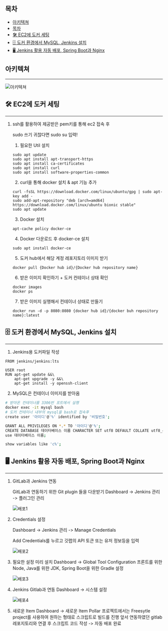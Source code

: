 ## 목차

- [아키텍쳐](#아키텍쳐)
- [목차](#목차)
- [🛠 EC2에 도커 세팅](#-ec에-도커-세팅)
- [🗄 도커 환경에서 MySQL, Jenkins 설치](#-도커-환경에서-mysql,-jenkins-설치)
- [🖥 Jenkins 활용 자동 배포, Spring Boot과 Nginx](#-jenkins-활용-자동-배포,-spring-boot과-nginx)

## 아키텍쳐

---

![아키텍쳐](/uploads/3a750274c836cfe77fd82c1e29140cab/아키텍쳐.png)

## 🛠 EC2에 도커 세팅

---

1. ssh를 활용하여 제공받은 pem키를 통해 ec2 접속 후

   sudo 쓰기 귀찮다면 sudo su 입력!

   1. 필요한 Util 설치

   ```
   sudo apt update
   sudo apt install apt-transport-https
   sudo apt install ca-certificates
   sudo apt install curl
   sudo apt install software-properties-common
   ```

   2. curl을 통해 docker 설치 & apt 기능 추가

   ```
   curl -fsSL https://download.docker.com/linux/ubuntu/gpg | sudo apt-key add -
   sudo add-apt-repository "deb [arch=amd64] https://download.docker.com/linux/ubuntu bionic stable"
   sudo apt update
   ```

   3. Docker 설치

   ```
   apt-cache policy docker-ce
   ```

   4. Docker 다운로드 후 docker-ce 설치

   ```
   sudo apt install docker-ce
   ```

   5. 도커 hub에서 해당 계정 레포지토리 이미지 받기

   ```
   docker pull {Docker hub id}/{Docker hub repository name}
   ```

   6. 받은 이미지 확인하기 + 도커 컨테이너 상태 확인

   ```
   docker images
   docker ps
   ```

   7. 받은 이미지 실행해서 컨테이너 상태로 만들기

   ```
   docker run -d -p 8080:8080 {docker hub id}/{docker buh repository name}:latest
   ```

## 🗄 도커 환경에서 MySQL, Jenkins 설치

---

1. Jenkins용 도커파일 작성

```
FROM jenkins/jenkins:lts

USER root
RUN apt-get update &&\
    apt-get upgrade -y &&\
    apt-get install -y openssh-client
```

2. MySQL은 컨테이너 이미지를 받아옴

```bash
# 받아온 컨테이너를 3306번 포트에서 실행
docker exec -it mysql bash
# 도커 컨테이너 내부의 mysql을 bash로 접속후
create user '아이디'@'%' identified by '비밀번호';

GRANT ALL PRIVILEGES ON *.* TO '아이디'@'%';
CREATE DATABASE 데이터베이스 이름 CHARACTER SET utf8 DEFAULT COLLATE utf8_general_ci;
use 데이터베이스 이름;

show variables like 'c%';
```

## 🖥 Jenkins 활용 자동 배포, Spring Boot과 Nginx

---

1. GitLab과 Jenkins 연동

   GitLab과 연동하기 위한 Git plugin 들을 다운받기
   Dashboard -> Jenkins 관리 -> 플러그인 관리

   ![배포1](/uploads/75717471ebb0a9f4a60abc4cfde2bf45/배포1.png)

2. Credentials 설정

   Dashboard -> Jenkins 관리 -> Manage Credentials

   Add Credentials를 누르고 깃랩의 API 토큰 또는 유저 정보등을 입력

   ![배포2](/uploads/ef0c918b4b072a30179dd88035a9a0df/배포2.png)

3. 필요한 설정 미리 설치
   Dashboard -> Global Tool Configuration
   프론트를 위한 Node, Java를 위한 JDK, Spring Boot을 위한 Gradle 설정

   ![배포3](/uploads/cb9d08b607a0a824ac5913d2c989af73/배포3.png)

4. Jenkins Gitlab과 연동
   Dashboard -> 시스템 설정

   ![배포4](/uploads/055cdd1ff27bc4613f69d7045f1fc2c5/배포4.png)

5. 새로운 Item
   Dashboard -> 새로운 Item
   Pollar 프로젝트에서는 Freesytle project를 사용하여 원하는 형태로 스크립트로 빌드를 진행
   앞서 연동하였던 gitlab 레포지토리와 연결 후 스크립트 코드 작성 -> 자동 배포 완료
